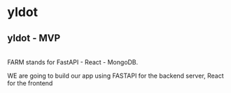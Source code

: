 <h1>yldot</h1>

yldot - MVP 
----------------------------------------------------------
<br/>
FARM stands for FastAPI - React - MongoDB.

WE are going to build our app using FASTAPI for the backend server, React for the frontend
